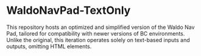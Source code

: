 # WaldoNavPad-TextOnly
This repository hosts an optimized and simplified version of the Waldo Nav Pad, tailored for compatibility with newer versions of BC environments. Unlike the original, this iteration operates solely on text-based inputs and outputs, omitting HTML elements.

